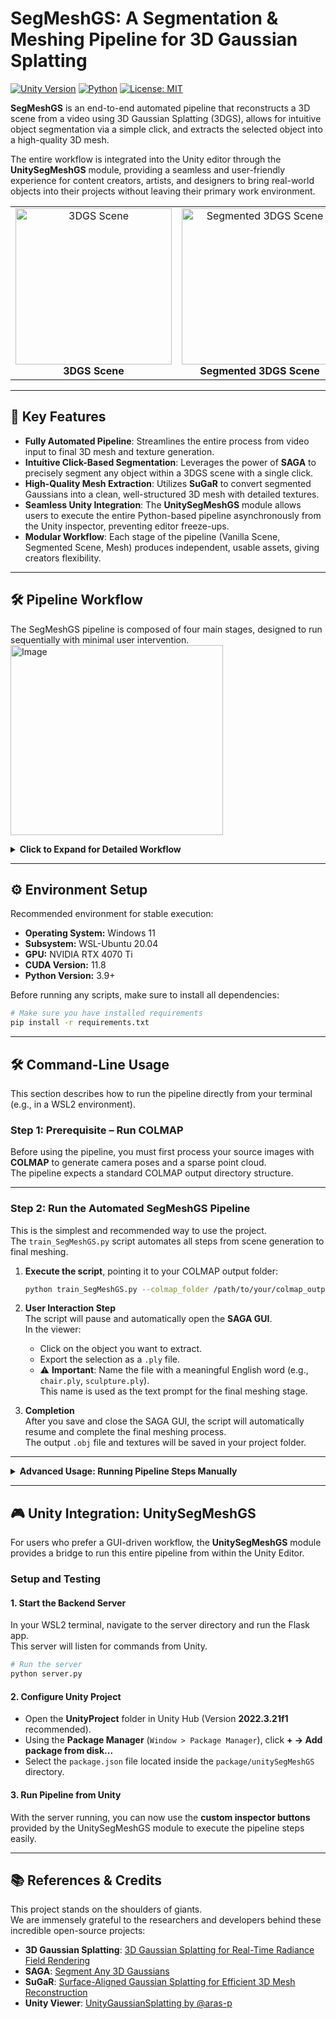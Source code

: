 # SegMeshGS: A Segmentation & Meshing Pipeline for 3D Gaussian Splatting

[![Unity Version](https://img.shields.io/badge/Unity-2022.3.21f1-blue.svg)](https://unity.com/)
[![Python](https://img.shields.io/badge/Python-3.9%2B-blue.svg)](https://www.python.org/)
[![License: MIT](https://img.shields.io/badge/License-MIT-yellow.svg)](https://opensource.org/licenses/MIT)

**SegMeshGS** is an end-to-end automated pipeline that reconstructs a 3D scene from a video using 3D Gaussian Splatting (3DGS), allows for intuitive object segmentation via a simple click, and extracts the selected object into a high-quality 3D mesh.

The entire workflow is integrated into the Unity editor through the **UnitySegMeshGS** module, providing a seamless and user-friendly experience for content creators, artists, and designers to bring real-world objects into their projects without leaving their primary work environment.

<table>
  <tr>
    <td align="center">
      <img width="250" alt="3DGS Scene" src="https://github.com/user-attachments/assets/eaf09efb-1330-49b7-981f-3b8e083686bc">
      <br>
      <b>3DGS Scene</b>
    </td>
    <td align="center">
      <img width="250" alt="Segmented 3DGS Scene" src="https://github.com/user-attachments/assets/8b2ae381-a28a-4abb-a43d-a023a719cef8">
      <br>
      <b>Segmented 3DGS Scene</b>
    </td>
    <td align="center">
      <img width="250" alt="Mesh" src="https://github.com/user-attachments/assets/6436c05c-057c-4d22-9c5d-f4ebd7b2670d">
      <br>
      <b>Mesh</b>
    </td>
  </tr>
</table>

---

## 🚀 Key Features

* **Fully Automated Pipeline**: Streamlines the entire process from video input to final 3D mesh and texture generation.
* **Intuitive Click-Based Segmentation**: Leverages the power of **SAGA** to precisely segment any object within a 3DGS scene with a single click.
* **High-Quality Mesh Extraction**: Utilizes **SuGaR** to convert segmented Gaussians into a clean, well-structured 3D mesh with detailed textures.
* **Seamless Unity Integration**: The **UnitySegMeshGS** module allows users to execute the entire Python-based pipeline asynchronously from the Unity inspector, preventing editor freeze-ups.
* **Modular Workflow**: Each stage of the pipeline (Vanilla Scene, Segmented Scene, Mesh) produces independent, usable assets, giving creators flexibility.

---

## 🛠️ Pipeline Workflow

The SegMeshGS pipeline is composed of four main stages, designed to run sequentially with minimal user intervention.  
<img width="340" height="304" alt="Image" src="https://github.com/user-attachments/assets/c16a92c8-ad6d-4f2b-a449-780a4403347d" />
<details>
  <summary><b>Click to Expand for Detailed Workflow</b></summary>

### **1. Preprocessing (Frame Extraction & SfM)**
-   **Input**: A single `.mp4` video file.
-   **Tools**: `FFmpeg`, `COLMAP`
-   **Process**:
    1.  **Keyframe Extraction**: `FFmpeg` is used to extract high-quality, non-blurry frames from the source video.
    2.  **Structure-from-Motion (SfM)**: `COLMAP` processes the extracted images to calculate camera poses and generate a sparse point cloud, which serves as the initial geometry for the 3DGS scene.

### **2. Vanilla 3DGS Scene Generation**
-   **Input**: COLMAP output folder.
-   **Process**: The standard 3DGS training algorithm is used to create a photorealistic 3D scene from the COLMAP data. The resulting scene (`.ply` file) has high visual fidelity but lacks any semantic information.

### **3. 3DGS Segmentation (Powered by SAGA)**
-   **Input**: Vanilla 3DGS scene, source images.
-   **Core Technology**: **SAGA (Segment Any 3D Gaussians)**
-   **Process**:
    1.  **Affinity Feature Training**: SAGA attaches a learnable feature vector (Affinity Feature) to each 3D Gaussian. Using 2D masks generated by the Segment Anything Model (SAM), it trains the scene so that Gaussians belonging to the same object have similar features.
    2.  **User-guided Extraction**: The trained scene is opened in the SAGA viewer. The user clicks on any point of the desired object.
    3.  **Export Segmented Object**: The viewer highlights all Gaussians with similar features. This selection is then exported as a new `.ply` file.
    > **⚠️ Important**: The user must name the exported file with a meaningful English word (e.g., `chair.ply`, `sculpture.ply`). This name is used as a text prompt in the next stage.

### **4. 3DGS Meshing (Powered by SuGaR)**
-   **Input**: Segmented object `.ply` file, source images, and the object name from the filename.
-   **Core Technology**: **SuGaR (Surface-Aligned Gaussian Splatting)**
-   **Process**:
    1.  **Input Image Masking**: Using the filename as a text prompt, the **CLIP** model identifies and masks the corresponding object in the 2D source images. This ensures the meshing algorithm focuses only on the target object.
    2.  **Surface Alignment**: SuGaR runs an additional optimization process that regularizes the segmented Gaussians, forcing them to become flat and align tightly with the object's actual surface.
    3.  **Mesh & Texture Generation**: The aligned Gaussians form a dense, oriented point cloud. The **Poisson Surface Reconstruction** algorithm is then applied to this point cloud to generate the final, high-quality 3D mesh (`.obj`) and bake the Gaussian colors into a UV texture map.

</details>

---

## ⚙️ Environment Setup

Recommended environment for stable execution:

- **Operating System:** Windows 11  
- **Subsystem:** WSL-Ubuntu 20.04  
- **GPU:** NVIDIA RTX 4070 Ti  
- **CUDA Version:** 11.8  
- **Python Version:** 3.9+

Before running any scripts, make sure to install all dependencies:

```bash
# Make sure you have installed requirements
pip install -r requirements.txt
```

---

## 🛠️ Command-Line Usage

This section describes how to run the pipeline directly from your terminal (e.g., in a WSL2 environment).

### **Step 1: Prerequisite – Run COLMAP**

Before using the pipeline, you must first process your source images with **COLMAP** to generate camera poses and a sparse point cloud.  
The pipeline expects a standard COLMAP output directory structure.

---

### **Step 2: Run the Automated SegMeshGS Pipeline**

This is the simplest and recommended way to use the project.  
The `train_SegMeshGS.py` script automates all steps from scene generation to final meshing.

1. **Execute the script**, pointing it to your COLMAP output folder:

   ```bash
   python train_SegMeshGS.py --colmap_folder /path/to/your/colmap_output
   ```

2. **User Interaction Step**  
   The script will pause and automatically open the **SAGA GUI**.  
   In the viewer:
   - Click on the object you want to extract.
   - Export the selection as a `.ply` file.
   - ⚠️ **Important**: Name the file with a meaningful English word (e.g., `chair.ply`, `sculpture.ply`).  
     This name is used as the text prompt for the final meshing stage.

3. **Completion**  
   After you save and close the SAGA GUI, the script will automatically resume and complete the final meshing process.  
   The output `.obj` file and textures will be saved in your project folder.

---

<details>
  <summary><b>Advanced Usage: Running Pipeline Steps Manually</b></summary>

#### **1. Generate Vanilla 3DGS Scene**

Creates the initial photorealistic 3DGS scene.

```bash
python train_scene.py -s /path/to/your/colmap_output
```

---

#### **2. Prepare for SAGA Segmentation**

These scripts prepare the necessary data for SAGA's feature training.

**Extract SAM Masks:**

```bash
python extract_segment_everything_masks.py --image_root /path/to/colmap_output --downsample 1.0
```

**Calculate Scene Scale:**

```bash
python get_scale.py --image_root /path/to/colmap_output --model_path /path/to/colmap_output/SAGA
```

---

#### **3. Train SAGA Affinity Features**

Trains the scene to understand object semantics.

```bash
python train_saga.py -m /path/to/colmap_output/SAGA --iterations 10000
```

---

#### **4. Interactively Segment with SAGA GUI**

Opens the viewer to manually select and export your target object.  
Remember to name the output `.ply` file meaningfully (e.g., `target.ply`).

```bash
python saga_gui.py --model_path /path/to/colmap_output/SAGA
```

---

#### **5. Prepare for SuGaR Meshing (Image Masking)**

Masks the source images to isolate the target object using CLIP.

```bash
python clipsam/faseClipExtract.py --input_folder /path/to/colmap_output --query "target"
```

*(Replace `"target"` with the name you used for your exported `.ply` file.)*

---

#### **6. Run SuGaR for Final Meshing**

Generates the final 3D mesh from the segmented Gaussians.

```bash
python train_sugar.py -s /path/to/colmap_output --segment_targetname "target" --gs_output_dir /path/to/segmented_ply_folder
```

*(Ensure `--segment_targetname` matches your exported object's name and `--gs_output_dir` points to where the segmented `.ply` is located.)*

</details>

---

## 🎮 Unity Integration: UnitySegMeshGS

For users who prefer a GUI-driven workflow, the **UnitySegMeshGS** module provides a bridge to run this entire pipeline from within the Unity Editor.

### **Setup and Testing**

#### **1. Start the Backend Server**

In your WSL2 terminal, navigate to the server directory and run the Flask app.  
This server will listen for commands from Unity.

```bash
# Run the server
python server.py
```

#### **2. Configure Unity Project**

- Open the **UnityProject** folder in Unity Hub (Version **2022.3.21f1** recommended).  
- Using the **Package Manager** (`Window > Package Manager`), click **+ → Add package from disk...**  
- Select the `package.json` file located inside the `package/unitySegMeshGS` directory.

#### **3. Run Pipeline from Unity**

With the server running, you can now use the **custom inspector buttons** provided by the UnitySegMeshGS module to execute the pipeline steps easily.

---

## 📚 References & Credits

This project stands on the shoulders of giants.  
We are immensely grateful to the researchers and developers behind these incredible open-source projects:

- **3D Gaussian Splatting**: [3D Gaussian Splatting for Real-Time Radiance Field Rendering](https://repo-sam.inria.fr/fungraph/3d-gaussian-splatting/)
- **SAGA**: [Segment Any 3D Gaussians](https://github.com/yzslab/segment-any-3d-gaussians)
- **SuGaR**: [Surface-Aligned Gaussian Splatting for Efficient 3D Mesh Reconstruction](https://github.com/hugohenrycs/SuGaR)
- **Unity Viewer**: [UnityGaussianSplatting by @aras-p](https://github.com/aras-p/UnityGaussianSplatting)
